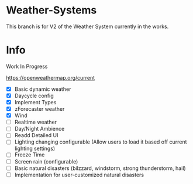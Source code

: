 # Weather-Systems
This branch is for V2 of the Weather System currently in the works.

# Info
Work In Progress

https://openweathermap.org/current

- [x] Basic dynamic weather
- [x] Daycycle config
- [x] Implement Types
- [x] zForecaster weather
- [x] Wind
- [ ] Realtime weather
- [ ] Day/Night Ambience
- [ ] Readd Detailed UI
- [ ] Lighting changing configurable (Allow users to load it based off current lighting settings)
- [ ] Freeze Time
- [ ] Screen rain (configurable)
- [ ] Basic natural disasters (bilzzard, windstorm, strong thunderstorm, hail)
- [ ] Implementation for user-customized natural disasters